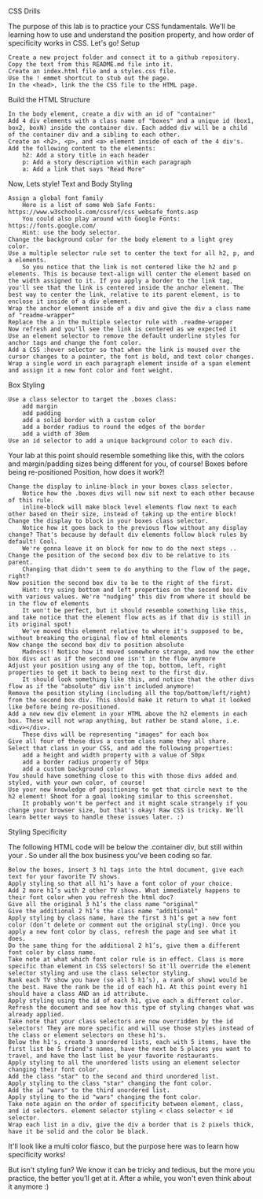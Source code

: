 # 
CSS Drills

The purpose of this lab is to practice your CSS fundamentals. We'll be learning how to use and understand the position property, and how order of specificity works in CSS. Let's go!
Setup

    Create a new project folder and connect it to a github repository. Copy the text from this README.md file into it.
    Create an index.html file and a styles.css file.
    Use the ! emmet shortcut to stub out the page.
    In the <head>, link the the CSS file to the HTML page.

Build the HTML Structure

    In the body element, create a div with an id of "container"
    Add 4 div elements with a class name of "boxes" and a unique id (box1, box2, boxN) inside the container div. Each added div will be a child of the container div and a sibling to each other.
    Create an <h2>, <p>, and <a> element inside of each of the 4 div's. Add the following content to the elements:
        h2: Add a story title in each header
        p: Add a story description within each paragraph
        a: Add a link that says "Read More"

Now, Lets style!
Text and Body Styling

    Assign a global font family
        Here is a list of some Web Safe Fonts: https://www.w3schools.com/cssref/css_websafe_fonts.asp
        You could also play around with Google Fonts: https://fonts.google.com/
        Hint: use the body selector.
    Change the background color for the body element to a light grey color.
    Use a multiple selector rule set to center the text for all h2, p, and a elements.
        So you notice that the link is not centered like the h2 and p elements. This is because text-align will center the element based on the width assigned to it. If you apply a border to the link tag, you'll see that the link is centered inside the anchor element. The best way to center the link, relative to its parent element, is to enclose it inside of a div element.
    Wrap the anchor element inside of a div and give the div a class name of "readme-wrapper"
    Replace the a in the multiple selector rule with .readme-wrapper
    Now refresh and you'll see the link is centered as we expected it
    Use an element selector to remove the default underline styles for anchor tags and change the font color.
    Add a CSS :hover selector so that when the link is moused over the cursor changes to a pointer, the font is bold, and text color changes.
    Wrap a single word in each paragraph element inside of a span element and assign it a new font color and font weight.

Box Styling

    Use a class selector to target the .boxes class:
        add margin
        add padding
        add a solid border with a custom color
        add a border radius to round the edges of the border
        add a width of 30em
    Use an id selector to add a unique background color to each div.

Your lab at this point should resemble something like this, with the colors and margin/padding sizes being different for you, of course! Boxes before being re-positioned
Position, how does it work?!

    Change the display to inline-block in your boxes class selector.
        Notice how the .boxes divs will now sit next to each other because of this rule.
        inline-block will make block level elements flow next to each other based on their size, instead of taking up the entire block!
    Change the display to block in your boxes class selector.
        Notice how it goes back to the previous flow without any display change? That's because by default div elements follow block rules by default! Cool.
        We're gonna leave it on block for now to do the next steps ..
    Change the position of the second box div to be relative to its parent.
        Changing that didn't seem to do anything to the flow of the page, right?
    Now position the second box div to be to the right of the first.
        Hint: try using bottom and left properties on the second box div with various values. We're "nudging" this div from where it should be in the flow of elements
        It won't be perfect, but it should resemble something like this, and take notice that the element flow acts as if that div is still in its original spot!
        We've moved this element relative to where it's supposed to be, without breaking the original flow of html elements
    Now change the second box div to position absolute
        Madness!! Notice how it moved somewhere strange, and now the other box divs act as if the second one isn't in the flow anymore
    Adjust your position using any of the top, bottom, left, right properties to get it back to being next to the first div.
        It should look something like this, and notice that the other divs flow as if the "absolute" div isn't included anymore!
    Remove the position styling (including all the top/bottom/left/right) from the second box div. This should make it return to what it looked like before being re-positioned.
    Add a new new div element in your HTML above the h2 elements in each box. These will not wrap anything, but rather be stand alone, i.e. <div></div>.
        These divs will be representing "images" for each box
    Give all four of these divs a custom class name they all share.
    Select that class in your CSS, and add the following properties:
        add a height and width property with a value of 50px
        add a border radius property of 50px
        add a custom background color
    You should have something close to this with those divs added and styled, with your own color, of course!
    Use your new knowledge of positioning to get that circle next to the h2 element! Shoot for a goal looking similar to this screenshot.
        It probably won't be perfect and it might scale strangely if you change your browser size, but that's okay! Raw CSS is tricky. We'll learn better ways to handle these issues later. :)

Styling Specificity

The following HTML code will be below the .container div, but still within your </body>. So under all the box business you've been coding so far.

    Below the boxes, insert 3 h1 tags into the html document, give each text for your favorite TV shows.
    Apply styling so that all h1’s have a font color of your choice.
    Add 2 more h1’s with 2 other TV shows. What immediately happens to their font color when you refresh the html doc?
    Give all the original 3 h1’s the class name "original"
    Give the additional 2 h1’s the class name "additional"
    Apply styling by class name, have the first 3 h1’s get a new font color (don’t delete or comment out the original styling). Once you apply a new font color by class, refresh the page and see what it does.
    Do the same thing for the additional 2 h1’s, give them a different font color by class name.
    Take note at what which font color rule is in effect. Class is more specific than element in CSS selectors! So it'll override the element selector styling and use the class selector styling.
    Rank each TV show you have (so all 5 h1’s), a rank of show1 would be the best. Have the rank be the id of each h1. At this point every h1 should have a class AND an id attribute.
    Apply styling using the id of each h1, give each a different color. Refresh the document and see how this type of styling changes what was already applied.
    Take note that your class selectors are now overridden by the id selectors! They are more specific and will use those styles instead of the class or element selectors on these h1's.
    Below the h1's, create 3 unordered lists, each with 5 items, have the first list be 5 friend's names, have the next be 5 places you want to travel, and have the last list be your favorite restaurants.
    Apply styling to all the unordered lists using an element selector changing their font color.
    Add the class "star" to the second and third unordered list.
    Apply styling to the class "star" changing the font color.
    Add the id "wars" to the third unordered list.
    Apply styling to the id "wars" changing the font color.
    Take note again on the order of specificity between element, class, and id selectors. element selector styling < class selector < id selector.
    Wrap each list in a div, give the div a border that is 2 pixels thick, have it be solid and the color be black.

It'll look like a multi color fiasco, but the purpose here was to learn how specificity works!

But isn't styling fun? We know it can be tricky and tedious, but the more you practice, the better you'll get at it. After a while, you won't even think about it anymore :)


